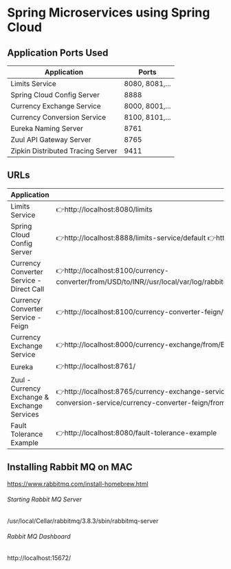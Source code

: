 # Spring Microservices using Spring Cloud

## Application	Ports Used
| Application                       | Ports           |
| -------------                     | -------------   |
| Limits Service                    | 8080, 8081,...  |
| Spring Cloud Config Server        | 8888            |
| Currency Exchange Service         | 8000, 8001,...  |                       
| Currency Conversion Service       | 8100, 8101,...  |
| Eureka Naming Server              | 8761            |
| Zuul API Gateway Server           | 8765            |
| Zipkin Distributed Tracing Server | 9411            |

## URLs

|     Application       |     URL          |
| ------------- | ------------- |
| Limits Service |👉http://localhost:8080/limits|
|Spring Cloud Config Server| 👉http://localhost:8888/limits-service/default 👉http://localhost:8888/limits-service/dev 👉http://localhost:8888/limits-service/qa|
|  Currency Converter Service - Direct Call| 👉http://localhost:8100/currency-converter/from/USD/to/INR//usr/local/var/log/rabbitmq/rabbit@localhost.log/usr/local/var/log/rabbitmq/rabbit@localhost.logquantity/10|
|  Currency Converter Service - Feign| 👉http://localhost:8100/currency-converter-feign/from/EUR/to/INR/quantity/10000|
| Currency Exchange Service | 👉http://localhost:8000/currency-exchange/from/EUR/to/INR 👉http://localhost:8001/currency-exchange/from/USD/to/INR|
| Eureka | 👉http://localhost:8761/|
| Zuul - Currency Exchange & Exchange Services | 👉http://localhost:8765/currency-exchange-service/currency-exchange/from/EUR/to/INR 👉http://localhost:8765/currency-conversion-service/currency-converter-feign/from/USD/to/INR/quantity/10|
|Fault Tolerance Example|👉http://localhost:8080/fault-tolerance-example|

## Installing Rabbit MQ on MAC
https://www.rabbitmq.com/install-homebrew.html
###### Starting Rabbit MQ Server
/usr/local/Cellar/rabbitmq/3.8.3/sbin/rabbitmq-server
###### Rabbit MQ Dashboard
http://localhost:15672/
